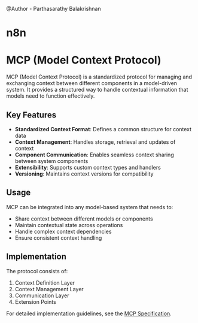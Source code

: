 @Author - Parthasarathy Balakrishnan

# n8n


# MCP (Model Context Protocol)

MCP (Model Context Protocol) is a standardized protocol for managing and exchanging context between different components in a model-driven system. It provides a structured way to handle contextual information that models need to function effectively.

## Key Features

- **Standardized Context Format**: Defines a common structure for context data
- **Context Management**: Handles storage, retrieval and updates of context
- **Component Communication**: Enables seamless context sharing between system components
- **Extensibility**: Supports custom context types and handlers
- **Versioning**: Maintains context versions for compatibility

## Usage

MCP can be integrated into any model-based system that needs to:
- Share context between different models or components
- Maintain contextual state across operations
- Handle complex context dependencies
- Ensure consistent context handling

## Implementation

The protocol consists of:
1. Context Definition Layer
2. Context Management Layer  
3. Communication Layer
4. Extension Points

For detailed implementation guidelines, see the [MCP Specification](docs/mcp-spec.md).
